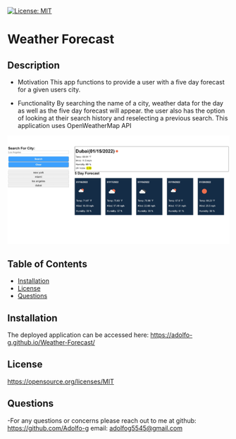 
  [![License: MIT](https://img.shields.io/badge/License-MIT-yellow.svg)](https://opensource.org/licenses/MIT)
  # Weather Forecast
  ## Description

  - Motivation
    This app functions to provide a user with a five day forecast for a given users city.

  - Functionality
    By searching the name of a city, weather data for the day as well as the five day forecast will appear. the user also has the option of looking at their search history and reselecting a previous search. This application uses OpenWeatherMap API

![](assets/image/preview.jpeg)    

  ## Table of Contents
  * [Installation](#installation)
  * [License](#license)
  * [Questions](#questions)

  ## Installation
  The deployed application can be accessed here: https://adolfo-g.github.io/Weather-Forecast/
 
  ## License
 
  https://opensource.org/licenses/MIT
  
  ## Questions
  -For any questions or concerns please reach out to me at
    github:  https://github.com/Adolfo-g
    email:  adolfog5545@gmail.com
    
